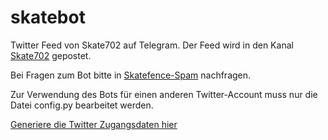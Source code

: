 # skatebot
Twitter Feed von Skate702 auf Telegram. Der Feed wird in den Kanal [Skate702](t.me/skate702) gepostet.

Bei Fragen zum Bot bitte in [Skatefence-Spam](t.me/skatefencespam) nachfragen.

Zur Verwendung des Bots für einen anderen Twitter-Account muss nur die Datei config.py bearbeitet werden.

[Generiere die Twitter Zugangsdaten hier](https://developer.twitter.com/en/docs/basics/authentication/guides/access-tokens)
